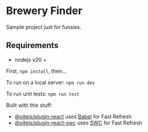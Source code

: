 # Brewery Finder

Sample project just for funsies.

## Requirements

- nodejs v20 +

First, `npm install`, then...

To run on a local server:
`npm run dev`

To run unit tests:
`npm run test`

Built with this stuff:

- [@vitejs/plugin-react](https://github.com/vitejs/vite-plugin-react/blob/main/packages/plugin-react/README.md) uses [Babel](https://babeljs.io/) for Fast Refresh
- [@vitejs/plugin-react-swc](https://github.com/vitejs/vite-plugin-react-swc) uses [SWC](https://swc.rs/) for Fast Refresh
